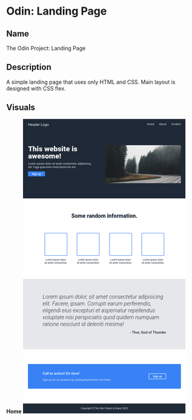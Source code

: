 # Odin: Landing Page

## Name

The Odin Project: Landing Page

## Description

A simple landing page that uses only HTML and CSS. Main layout is designed with CSS flex.

## Visuals

**Home**
![Home](screenshot.png)
